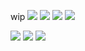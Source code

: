 wip
![](https://github.com/user-attachments/assets/2c6dd97e-ab9d-4ede-a45c-bce13a364608)
![](https://github.com/user-attachments/assets/71140e85-bf4f-4a72-b601-58277072d06c) ![](https://github.com/user-attachments/assets/5cef41da-bd3b-4f13-aecf-e4b186ac3091) ![](https://github.com/user-attachments/assets/a616ab4f-368b-4fae-a56f-3591a0bc3d2e)

![](https://github.com/user-attachments/assets/de0e04b3-7abd-48d1-aab4-3f7fffbaf981)
![](https://github.com/user-attachments/assets/4572d403-357f-49e3-bc3b-75feffbbb28b)
![](https://github.com/user-attachments/assets/50ee70aa-1de2-482e-bea3-f2b708844a12)
